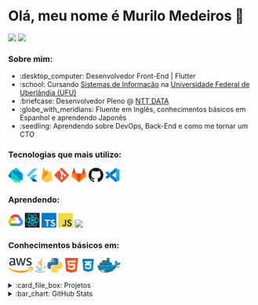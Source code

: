 <!DOCTYPE html>
<html>
   <body>
      <h1> Olá, meu nome é Murilo Medeiros 👋 </h1>
      <p>
         <a href="https://www.linkedin.com/in/murilo-medeiros-07452314a/">
          <img src="https://img.shields.io/badge/LinkedIn-3D6098?style=flat&logo=linkedin&labelColor=3D6098" height=25/></a>
         <a href="https://www.instagram.com/muthmedeiros">
          <img src="https://img.shields.io/badge/instagram-%23E4405F.svg?&style=flat&logo=instagram&logoColor=white" height=25/></a>
      </p>
      <h3> Sobre mim: </h3>
      <ul>
        <li>:desktop_computer: Desenvolvedor Front-End | Flutter
        <li>:school: Cursando <a href="http://www.portal.facom.ufu.br/graduacao/sistemas-de-informacao-campus-santa-monica">Sistemas de Informação</a> na <a href="https://ufu.br/">Universidade Federal de Uberlândia (UFU)</a>
        <li>:briefcase: Desenvolvedor Pleno @ <a href="https://www.nttdata.com/global/en/">NTT DATA</a>
        <li>:globe_with_meridians: Fluente em Inglês, conhecimentos básicos em Espanhol e aprendendo Japonês
        <li>:seedling: Aprendendo sobre DevOps, Back-End e como me tornar um CTO
      </ul>
      <h3 align="left">
        Tecnologias que mais utilizo: 
      </h3>
      <p>
        <a href="https://dart.dev/" title="Dart"><img src="logos/dart.png" height=30/></a>
        <a href="https://flutter.dev/" title="Flutter"><img src="logos/flutter.png" height=30/></a>
        <a href="https://firebase.google.com/" title="Firebase"><img src="logos/firebase.png" height=30/></a>
        <a href="https://git-scm.com/" title="Git"><img src="logos/git.png" height=30/></a>
        <a href="https://gitlab.com/" title="GitLab"><img src="logos/gitlab.png" height=30/></a>
        <a href="https://github.com/" title="GitHub"><img src="logos/github.png" height=30/></a>
        <a href="https://code.visualstudio.com/" title="Visual Studio Code"><img src="logos/vscode.png" height=30/></a>
      </p>
      <h3 align="left">
        Aprendendo: 
      </h3>
      <p>
        <a href="https://cloud.google.com/" title="Google Cloud Platform"><img src="logos/gcp.png" height=30/></a>
        <a href="https://pt-br.reactjs.org/" title="React/React Native"><img src="logos/react.png" height=30/></a>
        <a href="https://www.typescriptlang.org/" title="TypeScript"><img src="logos/typescript.png" height=30/></a>
        <a href="https://en.wikipedia.org/wiki/JavaScript" title="JavaScript"><img src="logos/javascript.png" height=30/></a>
        <a href="https://nodejs.org/en/" title="NodeJS"><img src="https://nodejs.org/static/images/logo.svg" height=30/></a>
      <p/>
      <h3 align="left">
        Conhecimentos básicos em: 
      </h3>
      <p>
        <a href="https://aws.amazon.com/pt/" title="AWS"><img src="logos/aws.png" height=30/></a>
        <a href="https://www.java.com/pt-BR/" title="Java"><img src="logos/java.png" height=30/></a>
        <a href="https://www.python.org/" title="Python"><img src="logos/python.png" height=30/></a>
        <a href="https://pt.wikipedia.org/wiki/HTML" title="HTML"><img src="logos/html5.png" height=30/></a>
        <a href="https://pt.wikipedia.org/wiki/Cascading_Style_Sheets" title="CSS"><img src="logos/css3.png" height=30/></a>
        <a href="https://www.docker.com/" title="Docker"><img src="logos/docker.png" height=30/></a>
      </p>
      <details>
         <summary>:card_file_box: Projetos</summary>
            <br>
            <table>
               <thead>
                  <tr>
                     <th>Nome do Projeto</th>
                     <th>Tecnologias Utilizadas</th>
                     <th>Descrição</th>
                  </tr>
               </thead>
               <tbody>
                  <tr>
                     <td><a href='https://github.com/muthmedeiros/tela_de_login_com_flutter'>Tela de Login</a></td>
                     <td>Flutter, <a href="https://pub.dev/packages/mobx">MobX</a>, <a href="https://modular.flutterando.com.br/">Modular</a> e Firebase</td>
                     <td>Telas simples de login e registro para aprendizado e reforço de conhecimentos em Flutter, gerência de estado, gerenciamento de rotas, autenticação e manipulação de banco de dados.</td>
                  </tr>
                  <tr>
                     <td><a href='https://github.com/muthmedeiros/NLW05_dev_quiz'>DevQuiz</a></td>
                     <td>Flutter</td>
                     <td>Projeto completo da NLW #05 da <a href="https://www.rocketseat.com.br/">Rocketseat</a> em que é criado um quiz sobre tecnologias com reações para respostas certas e erradas, além de contador de acertos.</td>
                  </tr>
                  <tr>
                     <td><a href='https://github.com/muthmedeiros/split.it'>Split.It</a></td>
                     <td>Flutter, MobX, Modular e Firebase</td>
                     <td>Projeto completo da Trilha Flutter do programa de aceleração <a href="https://www.rocketseat.com.br/ignite">Ignite</a>. Nele conseguimos criar uma lista de items a serem divididos, adicionar pessoas e calcular quanto cada um deve pagar no final.</td>
                  </tr>
                  <tr>
                     <td><a href='https://github.com/muthmedeiros/alfood-main'>AlFood</a></td>
                     <td><a href="https://reactjs.org/">React</a> com <a href="https://www.typescriptlang.org/">TypeScript</a>, <a href="https://sass-lang.com/">SASS</a>,  <a href="https://axios-http.com/">Axios</a>, React-Route-DOM, <a href="https://mui.com/">MUI</a></td>
                     <td>Projeto para estudos de como conectar e criar requisições no React utilizando o Axios.</td>
                  </tr>
                  <tr>
                     <td><a href='https://github.com/muthmedeiros/aluroni-router-aula1.2'>Aluroni Router</a></td>
                     <td>React com TypeScript, <a href="https://www.npmjs.com/package/react-router-dom">React-Route-DOM</a>, <a href="https://www.npmjs.com/package/classnames">Classnames</a>, SASS, <a href="https://eslint.org/">ESLINT</a></td>
                     <td>Aprendendo sobre rotas com React e React-Route-DOM.</td>
                  </tr>
                  <tr>
                     <td><a href='https://github.com/muthmedeiros/loja_virtual_responsiva'>Loja Virtual Responsiva</a></td>
                     <td>Flutter</td>
                     <td>Construção de tela simples que simula uma loja virtual para aprendizado e reforço de conhecimentos em responsividade com Flutter e como ele é importante no desenvolvimento de interfaces.</td>
                  </tr>
                  <tr>
                     <td><a href='https://github.com/muthmedeiros/olx_clone'>XLO</a></td>
                     <td>Flutter, MobX, <a href="https://pub.dev/packages/get_it">GetIt</a> e <a href="https://www.back4app.com/">Back4App</a></td>
                     <td>Clone da OLX desenvolvido em Flutter.</td>
                  </tr>
               </tbody>
           </table>
      </details>
      <details> 
         <summary>:bar_chart: GitHub Stats</summary>
            <br>
            <div align="center">
               <img height="170em" src="https://github-readme-stats.vercel.app/api?username=muthmedeiros&show_icons=true&count_private=true&include_all_commits=true&theme=calm">
               <img height="170em" src="https://github-readme-stats.vercel.app/api/top-langs/?username=muthmedeiros&layout=compact&theme=calm"><br>
               <img src="https://github-profile-trophy.vercel.app/?username=muthmedeiros&theme=onedark&row=1&column=6"><br>
               <img src="https://github-readme-streak-stats.herokuapp.com/?user=muthmedeiros&theme=calm">
            </div>
      </details> 
   </body>
</html>
